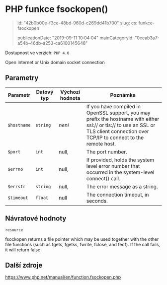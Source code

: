 PHP funkce fsockopen()
======================

> id: "42b0b00e-f3ce-48bd-960d-c269dd41b700"
> slug:
> 	cs: funkce-fsockopen
>
> publicationDate: "2019-09-11 10:04:04"
> mainCategoryId: "0eeab3a7-a54b-46db-a253-ca6100145648"

Dostupnost ve verzích: `PHP 4.0`

Open Internet or Unix domain socket connection


Parametry
--------------

| Parametr | Datový typ | Výchozí hodnota | Poznámka |
|-----|-----|-----|-----|
| `$hostname` | `string` | *není* | If you have compiled in OpenSSL support, you may prefix the hostname with either ssl:// or tls:// to use an SSL or TLS client connection over TCP/IP to connect to the remote host. |
| `$port` | `int` | null, | The port number. |
| `$errno` | `int` | null, | If provided, holds the system level error number that occurred in the system-level connect() call. |
| `$errstr` | `string` | null, | The error message as a string. |
| `$timeout` | `float` | null | The connection timeout, in seconds. |


Návratové hodnoty
----------------

`resource`

fsockopen returns a file pointer which may be used
together with the other file functions (such as
fgets, fgetss,
fwrite, fclose, and
feof). If the call fails, it will return false

Další zdroje
------------

https://www.php.net/manual/en/function.fsockopen.php
